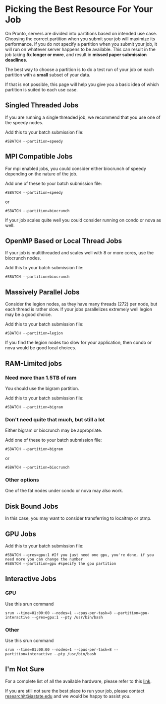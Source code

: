 # Picking the Best Resource For Your Job

On Pronto, servers are divided into partitions based on intended use case. Choosing the correct partition when you submit your job will maximize its performance. If you do not specify a partition when you submit your job, it will run on whatever server happens to be available. This can result in the job taking **5x longer or more**, and result in **missed paper submission deadlines**.

The best way to choose a partition is to do a test run of your job on each partition with a **small** subset of your data.

If that is not possible, this page will help you give you a basic idea of which partition is suited to each use case.

Singled Threaded Jobs
---------------------

If you are running a single threaded job, we recommend that you use one of the speedy nodes. 

Add this to your batch submission file:

```
#SBATCH --partition=speedy
```

MPI Compatible Jobs
-------------------

For mpi enabled jobs, you could consider either biocrunch of speedy depending on the nature of the job.

Add one of these to your batch submission file:

```
#SBATCH --partition=speedy
```

or

```
#SBATCH --partition=biocrunch
```

If your job scales quite well you could consider running on condo or nova as well.

OpenMP Based or Local Thread Jobs
---------------------------------

If your job is multithreaded and scales well with 8 or more cores, use the biocrunch nodes.

Add this to your batch submission file:

```
#SBATCH --partition=biocrunch
```

Massively Parallel Jobs
-----------------------

Consider the legion nodes, as they have many threads (272) per node, but each thread is rather slow. If your jobs parallelizes extremely well legion may be a good choice.

Add this to your batch submission file:

```
#SBATCH --partition=legion
```

If you find the legion nodes too slow for your application, then condo or nova would be good local choices.

RAM-Limited jobs
----------------

### Need more than 1.5TB of ram

You should use the bigram partition.

Add this to your batch submission file:

```
#SBATCH --partition=bigram
```

### Don't need quite that much, but still a lot

Either bigram or biocrunch may be appropriate.

Add one of these to your batch submission file:

```
#SBATCH --partition=bigram
```

or

```
#SBATCH --partition=biocrunch
```

### Other options

One of the fat nodes under condo or nova may also work.

Disk Bound Jobs
---------------

In this case, you may want to consider transferring to localtmp or ptmp.

GPU Jobs
--------

Add this to your batch submission file:

```
#SBATCH --gres=gpu:1 #If you just need one gpu, you're done, if you need more you can change the number
#SBATCH --partition=gpu #specify the gpu partition
```

Interactive Jobs
----------------

### GPU

Use this srun command

```
srun --time=01:00:00 --nodes=1 --cpus-per-task=8 --partition=gpu-interactive --gres=gpu:1 --pty /usr/bin/bash
```

### Other

Use this srun command

```
srun --time=01:00:00 --nodes=1 --cpus-per-task=8 --partition=interactive --pty /usr/bin/bash
```

I'm Not Sure
------------

For a complete list of all the available hardware, please refer to this [link](hardware.md).

If you are still not sure the best place to run your job, please contact researchit@iastate.edu and we would be happy to assist you.